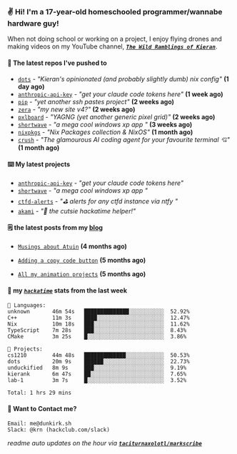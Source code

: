 ### ✌️ Hi! I'm a 17-year-old homeschooled programmer/wannabe hardware guy!

When not doing school or working on a project, I enjoy flying drones and making videos on my YouTube channel, [**_`The Wild Ramblings of Kieran`_**](https://youtube.com/@kieran.rambles).

#### 👷 The latest repos I've pushed to

- [`dots`](https://github.com/taciturnaxolotl/dots) - _"Kieran's opinionated (and probably slightly dumb) nix config"_ **(1 day ago)**
- [`anthropic-api-key`](https://github.com/taciturnaxolotl/anthropic-api-key) - _"get your claude code tokens here"_ **(1 week ago)**
- [`pip`](https://github.com/taciturnaxolotl/pip) - _"yet another ssh pastes project"_ **(2 weeks ago)**
- [`zera`](https://github.com/taciturnaxolotl/zera) - _"my new site v4?"_ **(2 weeks ago)**
- [`pxlboard`](https://github.com/taciturnaxolotl/pxlboard) - _"YAGNG (yet another generic pixel grid)"_ **(2 weeks ago)**
- [`shortwave`](https://github.com/taciturnaxolotl/shortwave) - _"a mega cool windows xp app "_ **(3 weeks ago)**
- [`nixpkgs`](https://github.com/NixOS/nixpkgs) - _"Nix Packages collection & NixOS"_ **(1 month ago)**
- [`crush`](https://github.com/charmbracelet/crush) - _"The glamourous AI coding agent for your favourite terminal 💘"_ **(1 month ago)**

#### ⌨️ My latest projects

- [`anthropic-api-key`](https://github.com/taciturnaxolotl/anthropic-api-key) - _"get your claude code tokens here"_
- [`shortwave`](https://github.com/taciturnaxolotl/shortwave) - _"a mega cool windows xp app "_
- [`ctfd-alerts`](https://github.com/taciturnaxolotl/ctfd-alerts) - _"⛳ alerts for any ctfd instance via ntfy "_
- [`akami`](https://github.com/taciturnaxolotl/akami) - _"🌷 the cutsie hackatime helper!"_

#### 🗒️ the latest posts from my [blog](https://dunkirk.sh)

- [`Musings about Atuin`](https://dunkirk.sh/blog/atuin/) **(4 months ago)**

- [`Adding a copy code button`](https://dunkirk.sh/blog/adding-a-copy-button/) **(5 months ago)**

- [`All my animation projects`](https://dunkirk.sh/blog/my-animations/) **(5 months ago)**



#### 📡 my [_`hackatime`_](https://waka.hackclub.com) stats from the last week

```text
💾 Languages:
unknown       46m 54s   ██████████████░░░░░░░░░░░  52.92%
C++           11m 3s    ████░░░░░░░░░░░░░░░░░░░░░  12.47%
Nix           10m 18s   ███░░░░░░░░░░░░░░░░░░░░░░  11.62%
TypeScript    7m 28s    ███░░░░░░░░░░░░░░░░░░░░░░  8.43%
CMake         3m 25s    █░░░░░░░░░░░░░░░░░░░░░░░░  3.86%

💼 Projects:
cs1210        44m 48s   █████████████░░░░░░░░░░░░  50.53%
dots          20m 9s    ██████░░░░░░░░░░░░░░░░░░░  22.73%
unduckified   8m 9s     ███░░░░░░░░░░░░░░░░░░░░░░  9.19%
kierank       6m 47s    ██░░░░░░░░░░░░░░░░░░░░░░░  7.65%
lab-1         3m 7s     █░░░░░░░░░░░░░░░░░░░░░░░░  3.52%

Total: 1 hrs 29 mins
```

#### 📮 Want to Contact me?

```text
Email: me@dunkirk.sh
Slack: @krn (hackclub.com/slack)
```

_readme auto updates on the hour via [**`taciturnaxolotl/markscribe`**](https://github.com/taciturnaxolotl/markscribe)_
